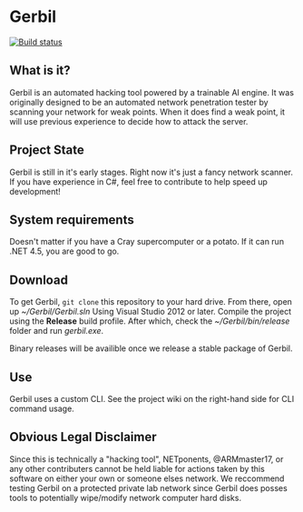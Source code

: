 # Gerbil
[![Build status](https://ci.appveyor.com/api/projects/status/3v9lq10jpng3i8ag?svg=true)](https://ci.appveyor.com/project/ARMmaster17/gerbil)
## What is it?
Gerbil is an automated hacking tool powered by a trainable AI engine. It was originally designed to be an automated network penetration tester by scanning your network for weak points. When it does find a weak point, it will use previous experience to decide how to attack the server.

## Project State
Gerbil is still in it's early stages. Right now it's just a fancy network scanner. If you have experience in C#, feel free to contribute to help speed up development!

## System requirements
Doesn't matter if you have a Cray supercomputer or a potato. If it can run .NET 4.5, you are good to go.

## Download
To get Gerbil, `git clone` this repository to your hard drive. From there, open up *~/Gerbil/Gerbil.sln* Using Visual Studio 2012 or later. Compile the project using the **Release** build profile. After which, check the *~/Gerbil/bin/release* folder and run *gerbil.exe*.

Binary releases will be availible once we release a stable package of Gerbil.

## Use
Gerbil uses a custom CLI. See the project wiki on the right-hand side for CLI command usage.

## Obvious Legal Disclaimer
Since this is technically a "hacking tool", NETponents, @ARMmaster17, or any other contributers cannot be held liable for actions taken by this software on either your own or someone elses network. We reccommend testing Gerbil on a protected private lab network since Gerbil does posses tools to potentially wipe/modify network computer hard disks.
